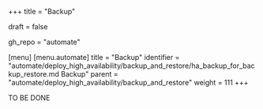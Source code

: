 +++
title = "Backup"

draft = false

gh_repo = "automate"

[menu]
  [menu.automate]
    title = "Backup"
    identifier = "automate/deploy_high_availability/backup_and_restore/ha_backup_for_backup_restore.md Backup"
    parent = "automate/deploy_high_availability/backup_and_restore"
    weight = 111
+++

TO BE DONE